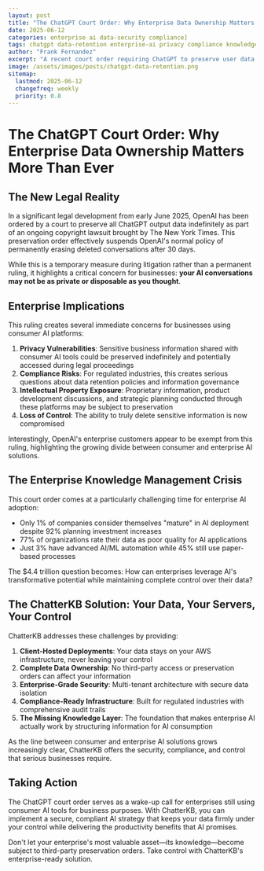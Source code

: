 ```yaml
---
layout: post
title: "The ChatGPT Court Order: Why Enterprise Data Ownership Matters More Than Ever"
date: 2025-06-12
categories: enterprise ai data-security compliance]
tags: chatgpt data-retention enterprise-ai privacy compliance knowledge-management
author: "Frank Fernandez"
excerpt: "A recent court order requiring ChatGPT to preserve user data indefinitely highlights critical concerns for businesses using consumer AI platforms. Learn why enterprise data ownership matters more than ever."
image: /assets/images/posts/chatgpt-data-retention.png
sitemap:
  lastmod: 2025-06-12
  changefreq: weekly
  priority: 0.8
---
```


# The ChatGPT Court Order: Why Enterprise Data Ownership Matters More Than Ever

## The New Legal Reality

In a significant legal development from early June 2025, OpenAI has been ordered by a court to preserve all ChatGPT output data indefinitely as part of an ongoing copyright lawsuit brought by The New York Times. This preservation order effectively suspends OpenAI's normal policy of permanently erasing deleted conversations after 30 days.

While this is a temporary measure during litigation rather than a permanent ruling, it highlights a critical concern for businesses: **your AI conversations may not be as private or disposable as you thought**.

## Enterprise Implications

This ruling creates several immediate concerns for businesses using consumer AI platforms:

1. **Privacy Vulnerabilities**: Sensitive business information shared with consumer AI tools could be preserved indefinitely and potentially accessed during legal proceedings
2. **Compliance Risks**: For regulated industries, this creates serious questions about data retention policies and information governance
3. **Intellectual Property Exposure**: Proprietary information, product development discussions, and strategic planning conducted through these platforms may be subject to preservation
4. **Loss of Control**: The ability to truly delete sensitive information is now compromised

Interestingly, OpenAI's enterprise customers appear to be exempt from this ruling, highlighting the growing divide between consumer and enterprise AI solutions.

## The Enterprise Knowledge Management Crisis

This court order comes at a particularly challenging time for enterprise AI adoption:

- Only 1% of companies consider themselves "mature" in AI deployment despite 92% planning investment increases
- 77% of organizations rate their data as poor quality for AI applications
- Just 3% have advanced AI/ML automation while 45% still use paper-based processes

The $4.4 trillion question becomes: How can enterprises leverage AI's transformative potential while maintaining complete control over their data?

## The ChatterKB Solution: Your Data, Your Servers, Your Control

ChatterKB addresses these challenges by providing:

1. **Client-Hosted Deployments**: Your data stays on your AWS infrastructure, never leaving your control
2. **Complete Data Ownership**: No third-party access or preservation orders can affect your information
3. **Enterprise-Grade Security**: Multi-tenant architecture with secure data isolation
4. **Compliance-Ready Infrastructure**: Built for regulated industries with comprehensive audit trails
5. **The Missing Knowledge Layer**: The foundation that makes enterprise AI actually work by structuring information for AI consumption

As the line between consumer and enterprise AI solutions grows increasingly clear, ChatterKB offers the security, compliance, and control that serious businesses require.

## Taking Action

The ChatGPT court order serves as a wake-up call for enterprises still using consumer AI tools for business purposes. With ChatterKB, you can implement a secure, compliant AI strategy that keeps your data firmly under your control while delivering the productivity benefits that AI promises.

Don't let your enterprise's most valuable asset—its knowledge—become subject to third-party preservation orders. Take control with ChatterKB's enterprise-ready solution. 